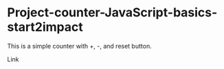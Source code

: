 # Project-counter-JavaScript-basics-start2impact

This is a simple counter with +, -, and reset button.

Link 
